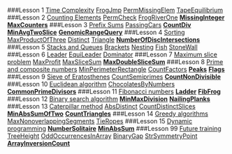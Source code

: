 ###Lesson 1 [Time Complexity](https://codility.com/programmers/lessons/1)
[FrogJmp]()
[PermMissingElem]()
[TapeEquilibrium]()
###Lesson 2 [Counting Elements](https://codility.com/programmers/lessons/2)
[PermCheck]()
[FrogRiverOne]()
**[MissingInteger]()**
**[MaxCounters]()**
###Lesson 3 [Prefix Sums](https://codility.com/programmers/lessons/3)
[PassingCars]()
**[CountDiv]()**
**[MinAvgTwoSlice]()**
**[GenomicRangeQuery]()**
###Lesson 4 [Sorting](https://codility.com/programmers/lessons/4)
[MaxProductOfThree]()
[Distinct]()
[Triangle]()
**[NumberOfDiscIntersections]()**
###Lesson 5 [Stacks and Queues](https://codility.com/programmers/lessons/5)
[Brackets]()
[Nesting]()
[Fish]()
[StoneWall]()
###Lesson 6 [Leader](https://codility.com/programmers/lessons/6)
[EquiLeader]()
[Dominator]()
###Lesson 7 [Maximum slice problem](https://codility.com/programmers/lessons/7)
[MaxProfit]()
[MaxSliceSum]()
**[MaxDoubleSliceSum]()**
###Lesson 8 [Prime and composite numbers](https://codility.com/programmers/lessons/8)
[MinPerimeterRectangle]()
[CountFactors]()
**[Peaks]()**
**[Flags]()**
###Lesson 9 [Sieve of Eratosthenes](https://codility.com/programmers/lessons/9)
[CountSemiprimes](https://codility.com/demo/results/demoQKEPMB-VTQ/)
**[CountNonDivisible](https://github.com/opmiss/Codility/blob/master/src/com/codility/lessons/numbers/CountNonDivisors.java)**
###Lesson 10 [Euclidean algorithm](https://codility.com/programmers/lessons/10)
[ChocolatesByNumbers](https://codility.com/demo/results/demoGX4AYM-2S3/)
**[CommonPrimeDivisors](https://github.com/opmiss/Codility/blob/master/src/com/codility/lessons/numbers/CommonPrimeDivisors.java)**
###Lesson 11 [Fibonacci numbers](https://codility.com/programmers/lessons/11)
**[Ladder](https://github.com/opmiss/Codility/blob/master/src/com/codility/lessons/numbers/Ladder.java)**
**[FibFrog](https://github.com/opmiss/Codility/blob/master/src/com/codility/lessons/dp/FibFrog.java)**
###Lesson 12 [Binary search algorithm](https://codility.com/programmers/lessons/12)
**[MinMaxDivision](https://github.com/opmiss/Codility/blob/master/src/com/codility/lessons/search/MinMaxDivision.java)**
**[NailingPlanks](https://github.com/opmiss/Codility/blob/master/src/com/codility/lessons/search/NailingPlanks.java)**
###Lesson 13 [Caterpillar method](https://codility.com/programmers/lessons/13)
[AbsDistinct](https://codility.com/demo/results/demo4MCBX9-3M4/)
[CountDistinctSlices](https://codility.com/demo/results/demoDZ3AWD-K2H/)
**[MinAbsSumOfTwo](https://github.com/opmiss/Codility/blob/master/src/com/codility/lessons/search/MinSumTwo.java)** 
**[CountTriangles](https://github.com/opmiss/Codility/blob/master/src/com/codility/lessons/search/CountTriangles.java)**
###Lesson 14 [Greedy algorithms](https://codility.com/programmers/lessons/15)
[MaxNonoverlappingSegments](https://codility.com/demo/results/demoZ2A9JW-PXH/)
[TieRopes](https://codility.com/demo/results/demo2W2XC5-G5T/)
###Lesson 15 [Dynamic programming](https://codility.com/programmers/lessons/16)
**[NumberSolitaire](https://github.com/opmiss/Codility/blob/master/src/com/codility/lessons/dp/NumberSolitaire.java)**
**[MinAbsSum](https://github.com/opmiss/Codility/blob/master/src/com/codility/lessons/dp/MinAbsSum.java)**
###Lesson 99 [Future training](https://codility.com/programmers/lessons/14)
[TreeHeight](https://codility.com/demo/results/demoJ4MRSY-TSZ/)
[OddOccurrencesInArray](https://codility.com/demo/results/demoQXN73Z-SDJ/)
[BinaryGap](https://codility.com/demo/results/demoPMAYZS-4J2/)
[StrSymmetryPoint](https://codility.com/demo/results/demoXCM9AN-DAX/)
**[ArrayInversionCount](https://github.com/opmiss/Codility/blob/master/src/com/codility/lessons/search/CountInversions.java)**
